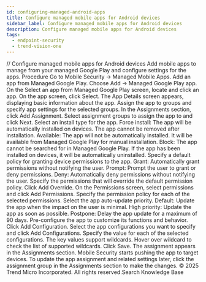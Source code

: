 ```yaml
---
id: configuring-managed-android-apps
title: Configure managed mobile apps for Android devices
sidebar_label: Configure managed mobile apps for Android devices
description: Configure managed mobile apps for Android devices
tags:
  - endpoint-security
  - trend-vision-one
---
```


/*<![CDATA[*/ $('#title').html($('meta[name=map-description]').attr('content')); /*]]>*/ Configure managed mobile apps for Android devices Add mobile apps to manage from your managed Google Play and configure settings for the apps. Procedure Go to Mobile Security → Managed Mobile Apps. Add an app from Managed Google Play. Choose Add → Managed Google Play app. On the Select an app from Managed Google Play screen, locate and click an app. On the app screen, click Select. The App Details screen appears, displaying basic information about the app. Assign the app to groups and specify app settings for the selected groups. In the Assignments section, click Add Assignment. Select assignment groups to assign the app to and click Next. Select an install type for the app. Force install: The app will be automatically installed on devices. The app cannot be removed after installation. Available: The app will not be automatically installed. It will be available from Managed Google Play for manual installation. Block: The app cannot be searched for in Managed Google Play. If the app has been installed on devices, it will be automatically uninstalled. Specify a default policy for granting device permissions to the app. Grant: Automatically grant permissions without notifying the user. Prompt: Prompt the user to grant or deny permissions. Deny: Automatically deny permissions without notifying the user. Specify the permissions that will override the default permission policy. Click Add Override. On the Permissions screen, select permissions and click Add Permissions. Specify the permission policy for each of the selected permissions. Select the app auto-update priority. Default: Update the app when the impact on the user is minimal. High priority: Update the app as soon as possible. Postpone: Delay the app update for a maximum of 90 days. Pre-configure the app to customize its functions and behavior. Click Add Configuration. Select the app configurations you want to specify and click Add Configurations. Specify the value for each of the selected configurations. The key values support wildcards. Hover over wildcard to check the list of supported wildcards. Click Save. The assignment appears in the Assignments section. Mobile Security starts pushing the app to target devices. To update the app assignment and related settings later, click the assignment group in the Assignments section to make the changes. © 2025 Trend Micro Incorporated. All rights reserved.Search Knowledge Base